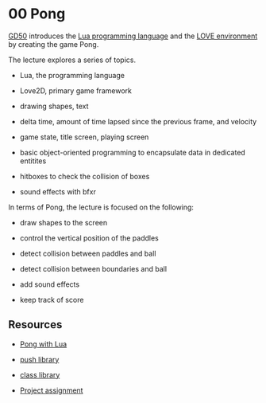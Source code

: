 # 00 Pong

[GD50](https://youtu.be/jZqYXSmgDuM) introduces the [Lua programming language](https://www.lua.org/) and the [LOVE environment](http://love2d.org/) by creating the game Pong.

The lecture explores a series of topics.

- Lua, the programming language

- Love2D, primary game framework

- drawing shapes, text

- delta time, amount of time lapsed since the previous frame, and velocity

- game state, title screen, playing screen

- basic object-oriented programming to encapsulate data in dedicated entitites

- hitboxes to check the collision of boxes

- sound effects with bfxr

In terms of Pong, the lecture is focused on the following:

- draw shapes to the screen

- control the vertical position of the paddles

- detect collision between paddles and ball

- detect collision between boundaries and ball

- add sound effects

- keep track of score

## Resources

- [Pong with Lua](https://youtu.be/jZqYXSmgDuM)

- [push library](https://github.com/Ulydev/push)

- [class library](https://github.com/vrld/hump/blob/master/class.lua)

- [Project assignment](https://docs.cs50.net/ocw/games/assignments/0/assignment0.html)
